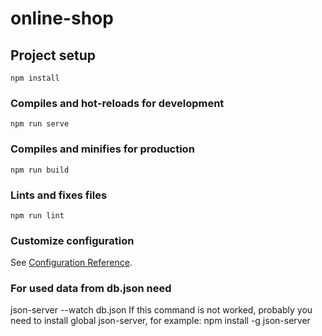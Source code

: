 # online-shop

## Project setup
```
npm install
```

### Compiles and hot-reloads for development
```
npm run serve
```

### Compiles and minifies for production
```
npm run build
```

### Lints and fixes files
```
npm run lint
```

### Customize configuration
See [Configuration Reference](https://cli.vuejs.org/config/).

### For used data from db.json need
json-server --watch db.json
If this command is not worked, probably you need to install global json-server, for example: npm install -g json-server